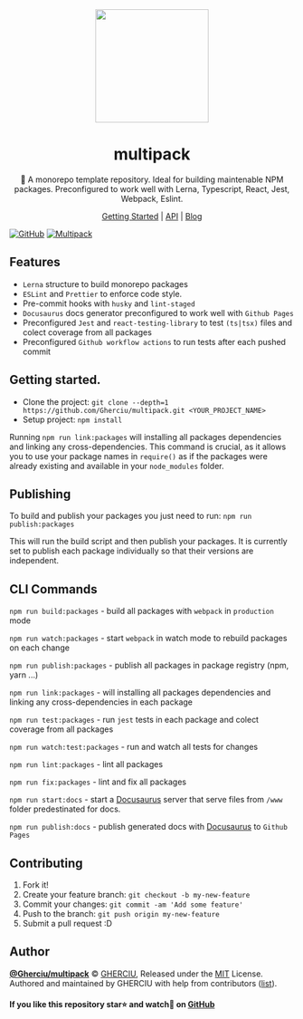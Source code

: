 <div align="center">
  <a href="https://gherciu.github.io/multipack/">
  <img width="200" height="200"
    src="https://raw.githubusercontent.com/Gherciu/multipack/master/logo.png">
  </a>
  <h1>
      multipack
  </h1>
  <p> 🔱 A monorepo template repository. Ideal for building maintenable NPM packages. Preconfigured to work well with Lerna, Typescript, React, Jest, Webpack, Eslint.</p>
  <p>
    <a href="https://gherciu.github.io/multipack/">Getting Started</a>
    | <a href="https://gherciu.github.io/multipack/">API</a>
    | <a href="https://gherciu.github.io/multipack/">Blog</a>
  </p>
</div>

[![GitHub](https://img.shields.io/github/license/Gherciu/multipack)](https://github.com/Gherciu/multipack/blob/master/LICENSE)
[![Multipack](https://img.shields.io/badge/Generated%20from-Gherciu%2Fmultipack-green)](https://github.com/Gherciu/multipack)

## Features

- `Lerna` structure to build monorepo packages
- `ESLint` and `Prettier` to enforce code style.
- Pre-commit hooks with `husky` and `lint-staged`
- `Docusaurus` docs generator preconfigured to work well with `Github Pages`
- Preconfigured `Jest` and `react-testing-library` to test `(ts|tsx)` files and colect coverage from all packages
- Preconfigured `Github workflow actions` to run tests after each pushed commit


## Getting started.

- Clone the project: `git clone --depth=1 https://github.com/Gherciu/multipack.git <YOUR_PROJECT_NAME>`
- Setup project: `npm install`

Running `npm run link:packages` will installing all packages dependencies and linking any cross-dependencies. This command is crucial, as it allows you to use your package names in `require()` as if the packages were already existing and available in your `node_modules` folder.

## Publishing

To build and publish your packages you just need to run: `npm run publish:packages`

This will run the build script and then publish your packages. It is currently set to publish each package individually so that their versions are independent.

## CLI Commands

`npm run build:packages` - build all packages with `webpack` in `production` mode

`npm run watch:packages` - start `webpack` in watch mode to rebuild packages on each change

`npm run publish:packages` - publish all packages in package registry (npm, yarn ...)

`npm run link:packages` - will installing all packages dependencies and linking any cross-dependencies in each package

`npm run test:packages` - run `jest` tests in each package and colect coverage from all packages

`npm run watch:test:packages` - run and watch all tests for changes

`npm run lint:packages` - lint all packages

`npm run fix:packages` - lint and fix all packages

`npm run start:docs` - start a [Docusaurus](https://docusaurus.io/) server that serve files from `/www` folder predestinated for docs.

`npm run publish:docs` - publish generated docs with [Docusaurus](https://docusaurus.io/) to `Github Pages`

## Contributing

1. Fork it!
2. Create your feature branch: `git checkout -b my-new-feature`
3. Commit your changes: `git commit -am 'Add some feature'`
4. Push to the branch: `git push origin my-new-feature`
5. Submit a pull request :D

## Author

**[@Gherciu/multipack](https://github.com/Gherciu/multipack)** © [GHERCIU](https://github.com/Gherciu), Released under the [MIT](https://github.com/Gherciu/multipack/blob/master/LICENSE) License.<br>
Authored and maintained by GHERCIU with help from contributors ([list](https://github.com/Gherciu/multipack/contributors)).

#### If you like this repository star⭐ and watch👀 on [GitHub](https://github.com/Gherciu/multipack)

